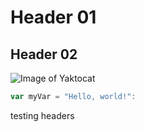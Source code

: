 # Header 01
## Header 02
![Image of Yaktocat](https://octodex.github.com/images/yaktocat.png)

``` javascript 
var myVar = "Hello, world!":
```
testing headers
